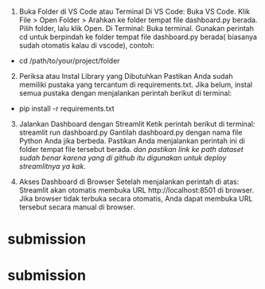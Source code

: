1. Buka Folder di VS Code atau Terminal
Di VS Code:
Buka VS Code.
Klik File > Open Folder > Arahkan ke folder tempat file dashboard.py berada.
Pilih folder, lalu klik Open.
Di Terminal:
Buka terminal.
Gunakan perintah cd untuk berpindah ke folder tempat file dashboard.py berada( biasanya sudah otomatis kalau di vscode), contoh:
- cd /path/to/your/project/folder

2. Periksa atau Instal Library yang Dibutuhkan
Pastikan Anda sudah memiliki pustaka yang tercantum di requirements.txt.
Jika belum, instal semua pustaka dengan menjalankan perintah berikut di terminal:
- pip install -r requirements.txt

3. Jalankan Dashboard dengan Streamlit
Ketik perintah berikut di terminal:
streamlit run dashboard.py
Gantilah dashboard.py dengan nama file Python Anda jika berbeda.
Pastikan Anda menjalankan perintah ini di folder tempat file tersebut berada.
*dan pastikan link ke path dataset sudah benar karena yang di github itu digunakan untuk deploy streamlitnya ya kak*.

4. Akses Dashboard di Browser
Setelah menjalankan perintah di atas:
Streamlit akan otomatis membuka URL http://localhost:8501 di browser.
Jika browser tidak terbuka secara otomatis, Anda dapat membuka URL tersebut secara manual di browser.
# submission
# submission
